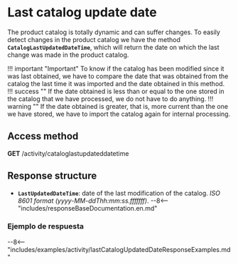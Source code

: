 # Last catalog update date

The product catalog is totally dynamic and can suffer changes. To easily detect changes in the product catalog we have the method **``CatalogLastUpdatedDateTime``**, which will return the date on which the last change was made in the product catalog.

!!! important "Important"
    To know if the catalog has been modified since it was last obtained, we have to compare the date that was obtained from the catalog the last time it was imported and the date obtained in this method.
    !!! success ""
        If the date obtained is less than or equal to the one stored in the catalog that we have processed, we do not have to do anything.
    !!! warning ""
        If the date obtained is greater, that is, more current than the one we have stored, we have to import the catalog again for internal processing.

## Access method

**GET** /activity/cataloglastupdateddatetime

## Response structure

- **``LastUpdatedDateTime``**: date of the last modification of the catalog. *ISO 8601 format (yyyy-MM-ddThh\:mm\:ss.fffffff)*.
--8<-- "includes/responseBaseDocumentation.en.md"

### Ejemplo de respuesta

--8<-- "includes/examples/activity/lastCatalogUpdatedDateResponseExamples.md"
